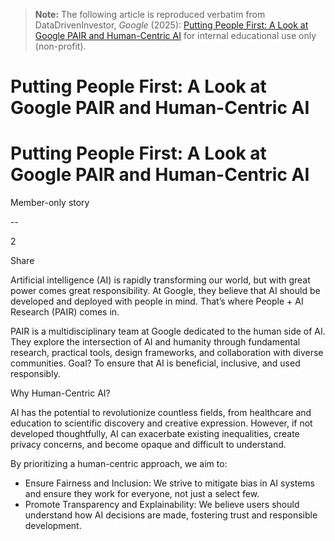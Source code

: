 > **Note:** The following article is reproduced verbatim from
> DataDrivenInvestor, *Google* (2025):
> [Putting People First: A Look at Google PAIR and Human-Centric AI](https://medium.datadriveninvestor.com/putting-people-first-a-look-at-google-pair-and-human-centric-ai-0546a97e616b)
> for internal educational use only (non-profit).

# Putting People First: A Look at Google PAIR and Human-Centric AI

# Putting People First: A Look at Google PAIR and Human-Centric AI

Member-only story

--

2

Share

Artificial intelligence (AI) is rapidly transforming our world, but with great power comes great responsibility. At Google, they believe that AI should be developed and deployed with people in mind. That’s where People + AI Research (PAIR) comes in.

PAIR is a multidisciplinary team at Google dedicated to the human side of AI. They explore the intersection of AI and humanity through fundamental research, practical tools, design frameworks, and collaboration with diverse communities. Goal? To ensure that AI is beneficial, inclusive, and used responsibly.

Why Human-Centric AI?

AI has the potential to revolutionize countless fields, from healthcare and education to scientific discovery and creative expression. However, if not developed thoughtfully, AI can exacerbate existing inequalities, create privacy concerns, and become opaque and difficult to understand.

By prioritizing a human-centric approach, we aim to:

- Ensure Fairness and Inclusion: We strive to mitigate bias in AI systems and ensure they work for everyone, not just a select few.
- Promote Transparency and Explainability: We believe users should understand how AI decisions are made, fostering trust and responsible development.